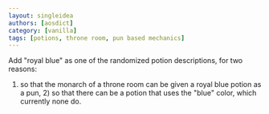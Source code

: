```yaml
---
layout: singleidea
authors: [aosdict]
category: [vanilla]
tags: [potions, throne room, pun based mechanics]
---
```

Add "royal blue" as one of the randomized potion descriptions, for two reasons:
1) so that the monarch of a throne room can be given a royal blue potion as a
pun, 2) so that there can be a potion that uses the "blue" color, which
currently none do.
